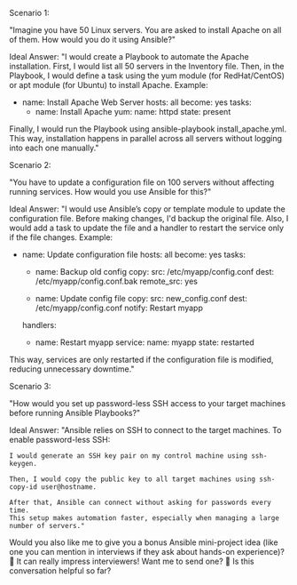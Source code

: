 Scenario 1:

"Imagine you have 50 Linux servers. You are asked to install Apache on all of them. How would you do it using Ansible?"

Ideal Answer:
"I would create a Playbook to automate the Apache installation.
First, I would list all 50 servers in the Inventory file.
Then, in the Playbook, I would define a task using the yum module (for RedHat/CentOS) or apt module (for Ubuntu) to install Apache.
Example:

- name: Install Apache Web Server
  hosts: all
  become: yes
  tasks:
    - name: Install Apache
      yum:
        name: httpd
        state: present

Finally, I would run the Playbook using ansible-playbook install_apache.yml.
This way, installation happens in parallel across all servers without logging into each one manually."


Scenario 2:

"You have to update a configuration file on 100 servers without affecting running services. How would you use Ansible for this?"

Ideal Answer:
"I would use Ansible’s copy or template module to update the configuration file.
Before making changes, I'd backup the original file.
Also, I would add a task to update the file and a handler to restart the service only if the file changes.
Example:

- name: Update configuration file
  hosts: all
  become: yes
  tasks:
    - name: Backup old config
      copy:
        src: /etc/myapp/config.conf
        dest: /etc/myapp/config.conf.bak
        remote_src: yes

    - name: Update config file
      copy:
        src: new_config.conf
        dest: /etc/myapp/config.conf
      notify: Restart myapp

  handlers:
    - name: Restart myapp
      service:
        name: myapp
        state: restarted

This way, services are only restarted if the configuration file is modified, reducing unnecessary downtime."


Scenario 3:

"How would you set up password-less SSH access to your target machines before running Ansible Playbooks?"

Ideal Answer:
"Ansible relies on SSH to connect to the target machines.
To enable password-less SSH:

    I would generate an SSH key pair on my control machine using ssh-keygen.

    Then, I would copy the public key to all target machines using ssh-copy-id user@hostname.

    After that, Ansible can connect without asking for passwords every time.
    This setup makes automation faster, especially when managing a large number of servers."

Would you also like me to give you a bonus Ansible mini-project idea (like one you can mention in interviews if they ask about hands-on experience)? 🚀
It can really impress interviewers! Want me to send one? 🎯
Is this conversation helpful so far?


